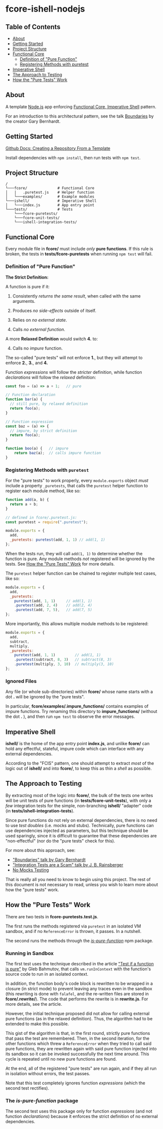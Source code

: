 # fcore-ishell-nodejs

## Table of Contents

- [About](#about)
- [Getting Started](#getting_started)
- [Project Structure](#project_structure)
- [Functional Core](#fcore)
    - [Definition of "Pure Function"](#purefunc)
    - [Registering Methods with puretest](#registering)
- [Imperative Shell](#ishell)
- [The Approach to Testing](#testing)
- [How the "Pure Tests" Work](#puretests)

## About <a name = "about"></a>

A template [Node.js](https://nodejs.org/en/) app enforcing [Functional Core, Imperative Shell](https://github.com/kbilsted/Functional-core-imperative-shell/blob/master/README.md) pattern.

For an introduction to this architectural pattern, see the talk [Boundaries](https://www.youtube.com/watch?v=eOYal8elnZk) by the creator Gary Bernhardt.

## Getting Started <a name = "getting_started"></a>

[Github Docs: Creating a Repository From a Template](https://docs.github.com/en/github/creating-cloning-and-archiving-repositories/creating-a-repository-from-a-template#creating-a-repository-from-a-template)

Install dependencies with `npm install`, then run tests with `npm test`.

## Project Structure <a name = "project_structure"></a>

```
/
└───fcore/              # Functional Core
│   |   .puretest.js    # Helper function
│   └───examples/       # Example modules
└───ishell/             # Imperative Shell
│   └───index.js        # App entry point
└───tests/              # Tests
    └───fcore-puretests/
    └───fcore-unit-tests/
    └───ishell-integration-tests/
```

## Functional Core <a name = "fcore"></a>

Every module file in **fcore/** must include _only_ **pure functions**. If this rule is broken, the tests in **tests/fcore-puretests** when running `npm test` will fail.

### Definition of "Pure Function" <a name = "purefunc"></a>

**The Strict Definition:**

A function is pure if it:

1. Consistently _returns the same result_, when called with the same arguments.

2. Produces _no side-effects_ outside of itself.

3. Relies on _no external state_.

4. Calls _no external function_.

A more **Relaxed Definition** would switch **4.** to:

4. Calls no _impure_ function.

The so-called "pure tests" will not enforce **1.**, but they will attempt to enforce **2.**, **3.**, and **4.**

Function _expressions_ will follow the _stricter_ definition, while function _declarations_ will follow the _relaxed_ definition:

```js
const foo = (a) => a + 1;   // pure

// Function declaration
function bar(a) {
  // still pure, by relaxed definition
  return foo(a);
}

// Function expression
const baz = (a) => {
  // impure, by strict definition
  return foo(a);
}

function boo(a) {   // impure
    return baz(a);  // calls impure function
}
```

### Registering Methods with `puretest` <a name = "registering"></a>

For the "pure tests" to work properly, every `module.exports` object _must_ include a property `_puretests`, that calls the `puretest` helper function to register each module method, like so:

```js
function add(a, b) {
  return a + b;
}

// defined in fcore/.puretest.js:
const puretest = require(".puretest");

module.exports = {
  add,
  _puretests: puretest(add, 1, 1) // add(1, 1)
};
```

When the tests run, they will call `add(1, 1)` to determine whether the function is pure. Any module methods _not_ registered will be ignored by the tests. See [How the "Pure Tests" Work](#puretests) for more details.

The `puretest` helper function can be chained to register multiple test cases, like so:

```js
module.exports = {
  add,
  _puretests: 
    puretest(add, 1, 1)     // add(1, 1)
    .puretest(add, 2, 4)    // add(2, 4)
    .puretest(add, 7, 5),   // add(7, 5)
};
```

More importantly, this allows multiple module methods to be registered:

```js
module.exports = {
  add,
  subtract,
  multiply,
  _puretests:
    puretest(add, 1, 1)         // add(1, 1)
    .puretest(subtract, 8, 3)   // subtract(8, 3)
    .puretest(multiply, 3, 10)  // multiply(3, 10)
};
```

### Ignored Files

Any file (or whole sub-directories) within **fcore/** whose name starts with a dot **.** will be ignored by the "pure tests".

In particular, **fcore/examples/.impure_functions/** contains examples of impure functions. Try renaming this directory to **impure_functions/** (without the dot **.** ), and then run `npm test` to observe the error messages.

## Imperative Shell <a name = "ishell"></a>

**ishell/** is the home of the app entry point **index.js**, and unlike **fcore/** can hold any effectful, stateful, impure code which can interface with any external dependencies.

According to the "FCIS" pattern, one should attempt to extract _most_ of the logic out of **ishell/** and into **fcore/**, to keep this as thin a _shell_ as possible.

## The Approach to Testing <a name = "testing"></a>

By extracting most of the logic into **fcore/**, the bulk of the tests one writes will be unit tests of pure functions (in **tests/fcore-unit-tests**), with only a _few_ integration tests for the simple, non-branching **ishell/** "adapter" code (in **tests/ishell-integration-tests**).

Since pure functions do not rely on external dependencies, there is no need to use _test doubles_ (i.e. mocks and stubs). Technically, pure functions can use dependencies injected as parameters, but this technique should be used sparingly, since it is difficult to guarantee that these dependencies are "non-effectful" (nor do the "pure tests" check for this).

For more about this approach, see:

- ["Boundaries" talk by Gary Bernhardt](https://www.youtube.com/watch?v=eOYal8elnZk)
- ["Integration Tests are a Scam" talk by J. B. Rainsberger](https://www.youtube.com/watch?v=VDfX44fZoMc)
- [No Mocks Testing](https://github.com/kbilsted/Functional-core-imperative-shell/blob/master/README.md#2-test-isolation---nomock)

That is really all you need to know to begin using this project. The rest of this document is not necessary to read, unless you wish to learn more about how the "pure tests" work.

## How the "Pure Tests" Work

There are two tests in **fcore-puretests.test.js**.

The first runs the methods registered via `puretest` in an isolated VM sandbox, and if no `ReferenceError` is thrown, it passes. In a nutshell.

The second runs the methods through the [_is-pure-function_](https://www.npmjs.com/package/is-pure-function) npm package.

### Running in Sandbox

The first test uses the technique described in the article ["Test if a function is pure"](https://glebbahmutov.com/blog/test-if-a-function-is-pure-revisited/) by Gleb Bahmutov, that calls `vm.runInContext` with the function's source code to run in an isolated context.

In addition, the function body's code block is rewritten to be wrapped in a closure (in strict mode) to prevent leaving any traces even in the sandbox (this rewriting is done with `falafel`, and the re-written files are stored in **fcore/.rewrite/**). The code that performs the rewrite is in **rewrite.js**. For more details, see the article.

However, the initial technique proposed did not allow for calling external pure functions (as in the relaxed definition). Thus, the algorithm had to be extended to make this possible.

This gist of the algorithm is that, in the first round, strictly pure functions that pass the test are remembered. Then, in the second iteration, for the other functions which threw a `ReferenceError` when they tried to call said pure functions, they are rewritten again with said pure function injected into its sandbox so it can be invoked successfully the next time around. This cycle is repeated until no new pure functions are found.

At the end, all of the registered "pure tests" are run again, and if they all run in isolation without errors, the test passes.

Note that this test completely ignores function _expressions_ (which the second test rectifies).

### The _is-pure-function_ package

The second test uses this package only for function _expressions_ (and not function _declarations_) because it enforces the strict definition of no external dependencies.
